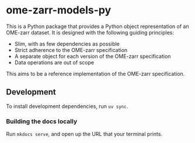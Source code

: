 # ome-zarr-models-py

This is a Python package that provides a Python object representation of an OME-zarr dataset.
It is designed with the following guiding principles:

- Slim, with as few dependencies as possible
- Strict adherence to the OME-zarr specification
- A separate object for each version of the OME-zarr specification
- Data operations are out of scope

This aims to be a reference implementation of the OME-zarr specification.

## Development

To install development dependencies, run `uv sync`.

### Building the docs locally

Run `mkdocs serve`, and open up the URL that your terminal prints.
